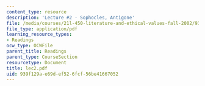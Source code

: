 ```yaml
---
content_type: resource
description: 'Lecture #2 - Sophocles, Antigone'
file: /media/courses/21l-450-literature-and-ethical-values-fall-2002/939f129ae69def526fcf56be41667052_lec2.pdf
file_type: application/pdf
learning_resource_types:
- Readings
ocw_type: OCWFile
parent_title: Readings
parent_type: CourseSection
resourcetype: Document
title: lec2.pdf
uid: 939f129a-e69d-ef52-6fcf-56be41667052
---
```

